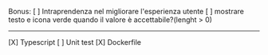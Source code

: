 Bonus:
[ ] Intraprendenza nel migliorare l'esperienza utente
[ ] mostrare testo e icona verde quando il valore è accettabile?(lenght > 0)

---

[X] Typescript
[ ] Unit test
[X] Dockerfile
